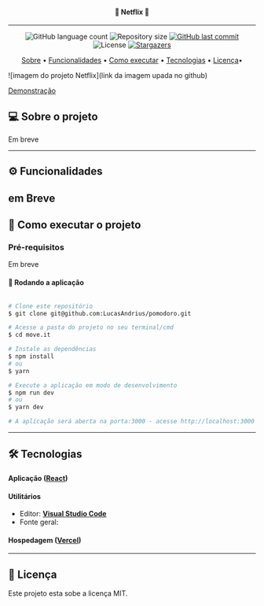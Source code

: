 <h4 align="center">
	🏁  Netflix  🏁
</h4>
<hr/>
<p align="center">
  <img alt="GitHub language count" src="https://img.shields.io/github/languages/count/LucasAndrius/pomodoro?color=%2304D361&style=for-the-badge">

  <img alt="Repository size" src="https://img.shields.io/github/repo-size/LucasAndrius/pomodoro?style=for-the-badge">

  <a href="https://github.com/LucasAndrius/move.it/commits/master">
    <img alt="GitHub last commit" src="https://img.shields.io/github/last-commit/LucasAndrius/pomodoro?style=for-the-badge">
  </a>

   <img alt="License" src="https://img.shields.io/badge/license-MIT-brightgreen?style=for-the-badge">
   <a href="https://github.com/LucasAndrius/pomodoro/stargazers">
    <img alt="Stargazers" src="https://img.shields.io/github/stars/LucasAndrius/pomodoro?style=for-the-badge">
  </a>

</p>



<p align="center">
 <a href="#--sobre-o-projeto">Sobre</a> •
 <a href="#-%EF%B8%8F-funcionalidades">Funcionalidades</a> •
 <a href="#--como-executar-o-projeto">Como executar</a> •
 <a href="#--tecnologias">Tecnologias</a> •
  <a href="#--licença">Licença</a>•
 </p>

![imagem do projeto Netflix](link da imagem upada no github)

<a href="">Demonstração</a>

## [](https://github.com/LucasAndrius/Netflix-clone#--sobre-o-projeto) 💻 Sobre o projeto

Em breve

---

## [](https://github.com/LucasAndrius/Netflix-clone#-%EF%B8%8F-funcionalidades) ⚙️ Funcionalidades

em Breve
---

## [](https://github.com/LucasAndrius/Netflix-clone#--como-executar-o-projeto) 🚀 Como executar o projeto

### Pré-requisitos
Em breve

#### 🧭 Rodando a aplicação

```bash

# Clone este repositório
$ git clone git@github.com:LucasAndrius/pomodoro.git

# Acesse a pasta do projeto no seu terminal/cmd
$ cd move.it

# Instale as dependências
$ npm install
# ou
$ yarn

# Execute a aplicação em modo de desenvolvimento
$ npm run dev
# ou
$ yarn dev

# A aplicação será aberta na porta:3000 - acesse http://localhost:3000

```

---

## [](https://github.com/LucasAndrius/Netflix-clone#--tecnologias) 🛠 Tecnologias

#### **Aplicação** (**[React](https://reactjs.org/)**)


#### **Utilitários**

- Editor: **[Visual Studio Code](https://code.visualstudio.com/)**
- Fonte geral:

#### **Hospedagem** (**[Vercel](https://vercel.com/)**)

---


## [](https://github.com/LucasAndrius/Netflix-clone#--licença) 📝 Licença

Este projeto esta sobe a licença MIT.
